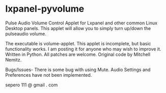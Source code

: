 lxpanel-pyvolume
================

Pulse Audio Volume Control Applet for Lxpanel and other common Linux Desktop panels.
This applet will allow you to simply turn up/down the pulseaudio volume.

The executable is volume-applet.
This applet is incomplete, but basic functionality works. I am posting it for anyone
who may wish to improve it. Written in Python. All patches are welcome. Original code by Mitchell Nemitz.


Bugs/Issues-
There is some bug with using Mute.
Audio Settings and Preferences have not been implemented.

sepero 111 @ gmail . com
